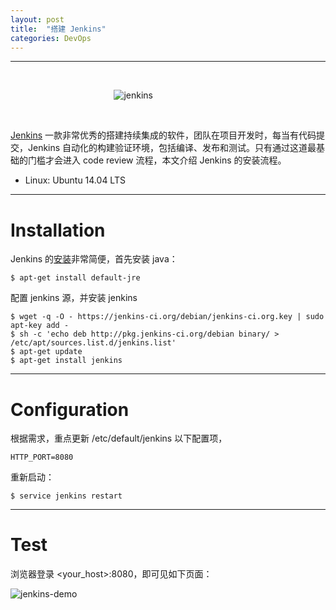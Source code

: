```yaml
---
layout: post
title:  "搭建 Jenkins"
categories: DevOps
---
```


----------
&nbsp;&nbsp;&nbsp;&nbsp;&nbsp;


&nbsp;&nbsp;&nbsp;&nbsp;&nbsp;&nbsp;&nbsp;&nbsp;&nbsp;&nbsp;&nbsp;&nbsp;&nbsp;&nbsp;&nbsp;&nbsp;&nbsp;&nbsp;&nbsp;&nbsp;&nbsp;&nbsp;&nbsp;&nbsp;&nbsp;&nbsp;&nbsp;&nbsp;&nbsp;&nbsp;&nbsp;&nbsp;&nbsp;&nbsp;&nbsp;&nbsp;&nbsp;&nbsp;&nbsp;&nbsp;&nbsp; ![jenkins](http://wsfdl.oss-cn-qingdao.aliyuncs.com/jenkins%20logo.png?imageView2/1/w/320/h/100/q/100)

&nbsp;&nbsp;&nbsp;&nbsp;&nbsp;



[Jenkins](https://jenkins-ci.org/) 一款非常优秀的搭建持续集成的软件，团队在项目开发时，每当有代码提交，Jenkins 自动化的构建验证环境，包括编译、发布和测试。只有通过这道最基础的门槛才会进入 code review 流程，本文介绍 Jenkins 的安装流程。

- Linux: Ubuntu 14.04 LTS

-----------

# Installation

Jenkins 的[安装](https://wiki.jenkins-ci.org/display/JENKINS/Installing+Jenkins+on+Ubuntu)非常简便，首先安装 java：

~~~ 
$ apt-get install default-jre
~~~ 

配置 jenkins 源，并安装 jenkins

~~~
$ wget -q -O - https://jenkins-ci.org/debian/jenkins-ci.org.key | sudo apt-key add -
$ sh -c 'echo deb http://pkg.jenkins-ci.org/debian binary/ > /etc/apt/sources.list.d/jenkins.list'
$ apt-get update
$ apt-get install jenkins
~~~


-----------

# Configuration

根据需求，重点更新 /etc/default/jenkins 以下配置项，

~~~ 
HTTP_PORT=8080
~~~ 

重新启动：

~~~ 
$ service jenkins restart
~~~

----------

# Test

浏览器登录 \<your_host\>:8080，即可见如下页面：

![jenkins-demo](http://wsfdl.oss-cn-qingdao.aliyuncs.com/jenkins%20sample.png)
